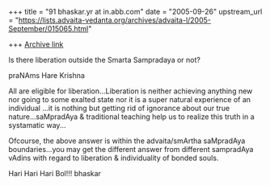 +++
title = "91 bhaskar.yr at in.abb.com"
date = "2005-09-26"
upstream_url = "https://lists.advaita-vedanta.org/archives/advaita-l/2005-September/015065.html"

+++
[Archive link](https://lists.advaita-vedanta.org/archives/advaita-l/2005-September/015065.html)


Is there
liberation outside the Smarta Sampradaya or not?

praNAms
Hare Krishna

All are eligible for liberation...Liberation is neither achieving anything
new nor going to some exalted state nor it is a super natural experience of
an individual ...it is nothing but getting rid of ignorance about our true
nature...saMpradAya & traditional teaching help us to realize this truth in
a systamatic way...

Ofcourse, the above answer is within the advaita/smArtha saMpradAya
boundaries...you may get the different answer from different sampradAya
vAdins with regard to liberation & individuality of bonded souls.

Hari Hari Hari Bol!!!
bhaskar



